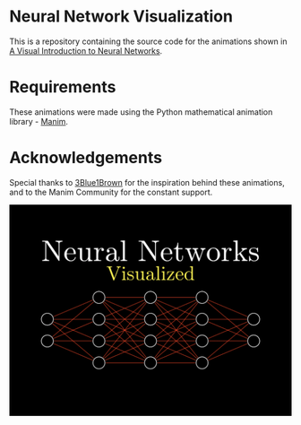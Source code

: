 # Neural Network Visualization
This is a repository containing the source code for the animations shown in [A Visual Introduction to Neural Networks](https://www.youtube.com/watch?v=RLCqjCAbd5E&t=19s). 

# Requirements
These animations were made using the Python mathematical animation library - [Manim](https://docs.manim.community/en/v0.2.0/). 

# Acknowledgements
Special thanks to [3Blue1Brown](https://www.youtube.com/channel/UCYO_jab_esuFRV4b17AJtAw) for the inspiration behind these animations, and to the Manim Community for the constant support. 

![alt text](https://github.com/StuartWaller/nn-visualization-video/blob/master/nn_cover.PNG)
